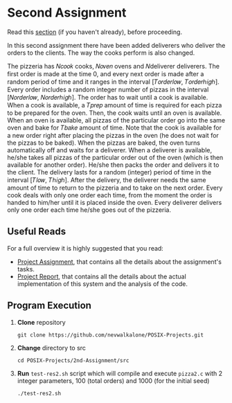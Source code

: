 # Second Assignment

Read this [section](https://github.com/nevwalkalone/POSIX-Projects/blob/main/README.md) (if you haven't already), before proceeding.

In this second assignment there have been added deliverers
who deliver the orders to the clients. The way the cooks perform is also changed.

The pizzeria has 𝑁𝑐𝑜𝑜𝑘 cooks, 𝑁𝑜𝑣𝑒𝑛 ovens and 𝑁deliverer deliverers. The first order is
made at the time 0, and every next order is made after a random period of time and it ranges in
the interval [𝑇𝑜𝑟𝑑𝑒𝑟𝑙𝑜𝑤, 𝑇𝑜𝑟𝑑𝑒𝑟ℎ𝑖𝑔ℎ]. Every order includes a random integer number of pizzas in
the interval [𝑁𝑜𝑟𝑑𝑒𝑟𝑙𝑜𝑤, 𝑁𝑜𝑟𝑑𝑒𝑟ℎ𝑖𝑔ℎ]. The order has to wait until a cook is available. When a cook
is available, a 𝑇𝑝𝑟𝑒𝑝 amount of time is required for each pizza to be prepared for the oven. Then,
the cook waits until an oven is available. When an oven is available, all pizzas of the particular
order go into the same oven and bake for 𝑇𝑏𝑎𝑘𝑒 amount of time. Note that the cook is available
for a new order right after placing the pizzas in the oven (he does not wait for the pizzas to be
baked). When the pizzas are baked, the oven turns automatically off and waits for a deliverer.
When a deliverer is available, he/she takes all pizzas of the particular order out of the oven (which is
then available for another order). He/she then packs the order and delivers it to the client. The
delivery lasts for a random (integer) period of time in the interval [𝑇𝑙𝑜𝑤, 𝑇ℎ𝑖𝑔ℎ]. After the delivery, the
deliverer needs the same amount of time to return to the pizzeria and to take on the next
order. Every cook deals with only one order each time, from the moment the order is handed to
him/her until it is placed inside the oven. Every deliverer delivers only one order each time he/she
goes out of the pizzeria.

## Useful Reads

For a full overview it is highly suggested that you read:

- [Project Assignment](assignment-report/project2-assignment.pdf), that contains all the details about the assignment's tasks.
- [Project Report](assignment-report/project2-report.pdf), that contains all the details about the actual implementation of this system and the analysis of the code.

## Program Execution

1. **Clone** repository

   ```console
   git clone https://github.com/nevwalkalone/POSIX-Projects.git
   ```

2. **Change** directory to src

   ```console
   cd POSIX-Projects/2nd-Assignment/src
   ```

3. **Run** `test-res2.sh` script which will compile and execute `pizza2.c` with 2 integer parameters, 100 (total orders) and 1000 (for the initial seed)

   ```console
   ./test-res2.sh
   ```
